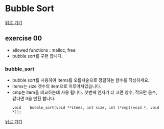 # Bubble Sort

[뒤로 가기](..)

## exercise 00
- allowed functions : malloc, free
- bubble sort를 구현 합니다.

### bubble_sort
- bubble sort를 사용하여 items를 오름차순으로 정렬하는 함수를 작성하세요.
- items는 size 갯수의 item으로 이루어져있습니다.
- cmp는 item을 비교하는데 사용 됩니다. 첫번째 인자가 더 크면 양수, 작으면 음수, 같다면 0을 반환 합니다.
	```
	void	bubble_sort(void **items, int size, int (*cmp)(void *, void *));
	```

[뒤로 가기](..)
